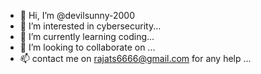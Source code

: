 - 👋 Hi, I’m @devilsunny-2000
- 👀 I’m interested in cybersecurity...
- 🌱 I’m currently learning coding...
- 💞️ I’m looking to collaborate on ...
- 📫 contact me on rajats6666@gmail.com for any help ...

<!---
devilsunny-2000/devilsunny-2000 is a ✨ special ✨ repository because its `README.md` (this file) appears on your GitHub profile.
You can click the Preview link to take a look at your changes.
--->
